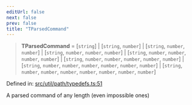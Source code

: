 ```yaml
---
editUrl: false
next: false
prev: false
title: "TParsedCommand"
---
```


> **TParsedCommand** = \[`string`\] \| \[`string`, `number`\] \| \[`string`, `number`, `number`\] \| \[`string`, `number`, `number`, `number`\] \| \[`string`, `number`, `number`, `number`, `number`\] \| \[`string`, `number`, `number`, `number`, `number`, `number`\] \| \[`string`, `number`, `number`, `number`, `number`, `number`, `number`\] \| \[`string`, `number`, `number`, `number`, `number`, `number`, `number`, `number`\]

Defined in: [src/util/path/typedefs.ts:51](https://github.com/fabricjs/fabric.js/blob/8206f10a405480a7ba988ff6cfdde6412c1f13f8/src/util/path/typedefs.ts#L51)

A parsed command of any length (even impossible ones)
